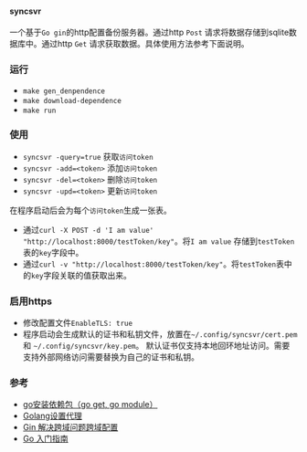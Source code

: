 #### syncsvr
一个基于`Go gin`的http配置备份服务器。通过http `Post` 请求将数据存储到sqlite数据库中。通过http `Get` 请求获取数据。具体使用方法参考下面说明。

### 运行
- `make gen_denpendence`
- `make download-dependence`
- `make run`

### 使用
- `syncsvr -query=true` 获取`访问token`
- `syncsvr -add=<token>` 添加`访问token`
- `syncsvr -del=<token>` 删除`访问token`
- `syncsvr -upd=<token>` 更新`访问token`

在程序启动后会为每个`访问token`生成一张表。
- 通过`curl -X POST -d 'I am value' "http://localhost:8000/testToken/key"`。将`I am value` 存储到`testToken`表的`key`字段中。
- 通过`curl -v "http://localhost:8000/testToken/key"`。将`testToken`表中的`key`字段关联的值获取出来。

### 启用https
- 修改配置文件`EnableTLS: true`
- 程序启动会生成默认的证书和私钥文件，放置在`~/.config/syncsvr/cert.pem` 和 `~/.config/syncsvr/key.pem`。 默认证书仅支持本地回环地址访问。需要支持外部网络访问需要替换为自己的证书和私钥。

### 参考
- [go安装依赖包（go get, go module）](https://blog.csdn.net/weixin_41519463/article/details/103501485)
- [Golang设置代理](https://developer.aliyun.com/article/879662)
- [Gin 解决跨域问题跨域配置](https://juejin.cn/post/6871583587062415367)
- [Go 入门指南](https://learnku.com/docs/the-way-to-go)

